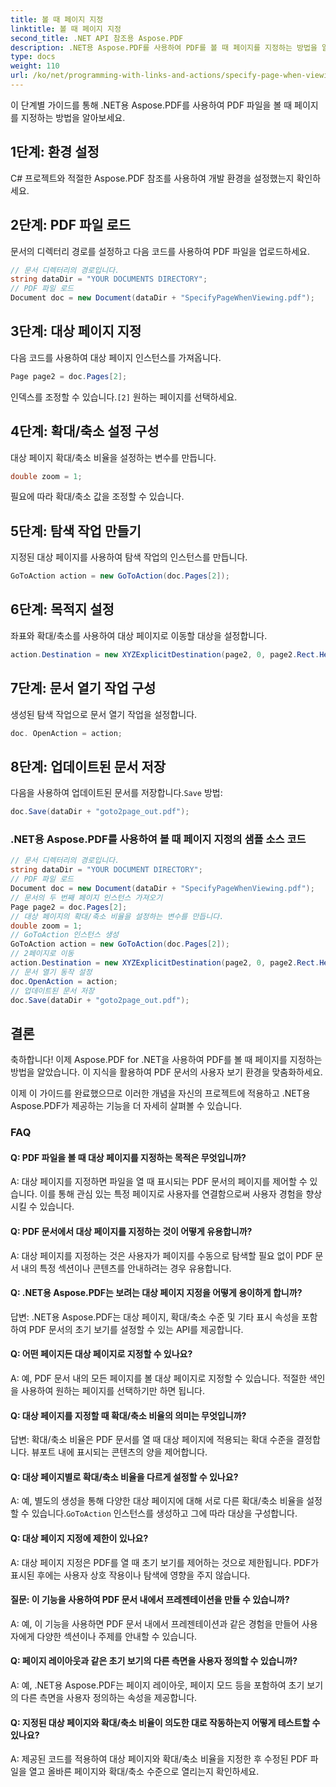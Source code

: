 ```yaml
---
title: 볼 때 페이지 지정
linktitle: 볼 때 페이지 지정
second_title: .NET API 참조용 Aspose.PDF
description: .NET용 Aspose.PDF를 사용하여 PDF를 볼 때 페이지를 지정하는 방법을 알아보세요.
type: docs
weight: 110
url: /ko/net/programming-with-links-and-actions/specify-page-when-viewing/
---
```

이 단계별 가이드를 통해 .NET용 Aspose.PDF를 사용하여 PDF 파일을 볼 때 페이지를 지정하는 방법을 알아보세요.

## 1단계: 환경 설정

C# 프로젝트와 적절한 Aspose.PDF 참조를 사용하여 개발 환경을 설정했는지 확인하세요.

## 2단계: PDF 파일 로드

문서의 디렉터리 경로를 설정하고 다음 코드를 사용하여 PDF 파일을 업로드하세요.

```csharp
// 문서 디렉터리의 경로입니다.
string dataDir = "YOUR DOCUMENTS DIRECTORY";
// PDF 파일 로드
Document doc = new Document(dataDir + "SpecifyPageWhenViewing.pdf");
```

## 3단계: 대상 페이지 지정

다음 코드를 사용하여 대상 페이지 인스턴스를 가져옵니다.

```csharp
Page page2 = doc.Pages[2];
```

 인덱스를 조정할 수 있습니다.`[2]` 원하는 페이지를 선택하세요.

## 4단계: 확대/축소 설정 구성

대상 페이지 확대/축소 비율을 설정하는 변수를 만듭니다.

```csharp
double zoom = 1;
```

필요에 따라 확대/축소 값을 조정할 수 있습니다.

## 5단계: 탐색 작업 만들기

지정된 대상 페이지를 사용하여 탐색 작업의 인스턴스를 만듭니다.

```csharp
GoToAction action = new GoToAction(doc.Pages[2]);
```

## 6단계: 목적지 설정

좌표와 확대/축소를 사용하여 대상 페이지로 이동할 대상을 설정합니다.

```csharp
action.Destination = new XYZExplicitDestination(page2, 0, page2.Rect.Height, zoom);
```

## 7단계: 문서 열기 작업 구성

생성된 탐색 작업으로 문서 열기 작업을 설정합니다.

```csharp
doc. OpenAction = action;
```

## 8단계: 업데이트된 문서 저장

 다음을 사용하여 업데이트된 문서를 저장합니다.`Save` 방법:

```csharp
doc.Save(dataDir + "goto2page_out.pdf");
```

### .NET용 Aspose.PDF를 사용하여 볼 때 페이지 지정의 샘플 소스 코드 
```csharp
// 문서 디렉터리의 경로입니다.
string dataDir = "YOUR DOCUMENT DIRECTORY";
// PDF 파일 로드
Document doc = new Document(dataDir + "SpecifyPageWhenViewing.pdf");
// 문서의 두 번째 페이지 인스턴스 가져오기
Page page2 = doc.Pages[2];
// 대상 페이지의 확대/축소 비율을 설정하는 변수를 만듭니다.
double zoom = 1;
// GoToAction 인스턴스 생성
GoToAction action = new GoToAction(doc.Pages[2]);
// 2페이지로 이동
action.Destination = new XYZExplicitDestination(page2, 0, page2.Rect.Height, zoom);
// 문서 열기 동작 설정
doc.OpenAction = action;
// 업데이트된 문서 저장
doc.Save(dataDir + "goto2page_out.pdf");
```

## 결론

축하합니다! 이제 Aspose.PDF for .NET을 사용하여 PDF를 볼 때 페이지를 지정하는 방법을 알았습니다. 이 지식을 활용하여 PDF 문서의 사용자 보기 환경을 맞춤화하세요.

이제 이 가이드를 완료했으므로 이러한 개념을 자신의 프로젝트에 적용하고 .NET용 Aspose.PDF가 제공하는 기능을 더 자세히 살펴볼 수 있습니다.

### FAQ 

#### Q: PDF 파일을 볼 때 대상 페이지를 지정하는 목적은 무엇입니까?

A: 대상 페이지를 지정하면 파일을 열 때 표시되는 PDF 문서의 페이지를 제어할 수 있습니다. 이를 통해 관심 있는 특정 페이지로 사용자를 연결함으로써 사용자 경험을 향상시킬 수 있습니다.

#### Q: PDF 문서에서 대상 페이지를 지정하는 것이 어떻게 유용합니까?

A: 대상 페이지를 지정하는 것은 사용자가 페이지를 수동으로 탐색할 필요 없이 PDF 문서 내의 특정 섹션이나 콘텐츠를 안내하려는 경우 유용합니다.

#### Q: .NET용 Aspose.PDF는 보려는 대상 페이지 지정을 어떻게 용이하게 합니까?

답변: .NET용 Aspose.PDF는 대상 페이지, 확대/축소 수준 및 기타 표시 속성을 포함하여 PDF 문서의 초기 보기를 설정할 수 있는 API를 제공합니다.

#### Q: 어떤 페이지든 대상 페이지로 지정할 수 있나요?

A: 예, PDF 문서 내의 모든 페이지를 볼 대상 페이지로 지정할 수 있습니다. 적절한 색인을 사용하여 원하는 페이지를 선택하기만 하면 됩니다.

#### Q: 대상 페이지를 지정할 때 확대/축소 비율의 의미는 무엇입니까?

답변: 확대/축소 비율은 PDF 문서를 열 때 대상 페이지에 적용되는 확대 수준을 결정합니다. 뷰포트 내에 표시되는 콘텐츠의 양을 제어합니다.

#### Q: 대상 페이지별로 확대/축소 비율을 다르게 설정할 수 있나요?

A: 예, 별도의 생성을 통해 다양한 대상 페이지에 대해 서로 다른 확대/축소 비율을 설정할 수 있습니다.`GoToAction` 인스턴스를 생성하고 그에 따라 대상을 구성합니다.

#### Q: 대상 페이지 지정에 제한이 있나요?

A: 대상 페이지 지정은 PDF를 열 때 초기 보기를 제어하는 것으로 제한됩니다. PDF가 표시된 후에는 사용자 상호 작용이나 탐색에 영향을 주지 않습니다.

#### 질문: 이 기능을 사용하여 PDF 문서 내에서 프레젠테이션을 만들 수 있습니까?

A: 예, 이 기능을 사용하면 PDF 문서 내에서 프레젠테이션과 같은 경험을 만들어 사용자에게 다양한 섹션이나 주제를 안내할 수 있습니다.

#### Q: 페이지 레이아웃과 같은 초기 보기의 다른 측면을 사용자 정의할 수 있습니까?

A: 예, .NET용 Aspose.PDF는 페이지 레이아웃, 페이지 모드 등을 포함하여 초기 보기의 다른 측면을 사용자 정의하는 속성을 제공합니다.

#### Q: 지정된 대상 페이지와 확대/축소 비율이 의도한 대로 작동하는지 어떻게 테스트할 수 있나요?

A: 제공된 코드를 적용하여 대상 페이지와 확대/축소 비율을 지정한 후 수정된 PDF 파일을 열고 올바른 페이지와 확대/축소 수준으로 열리는지 확인하세요.